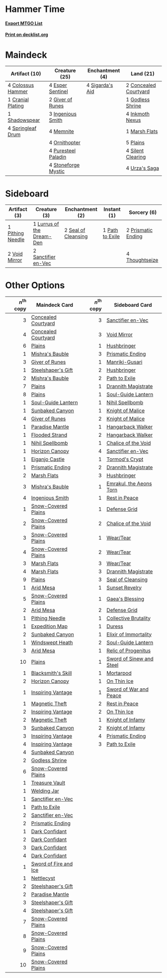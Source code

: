# Hammer Time

#### [Export MTGO List](../collection/Hammer%20Time/Hammer%20Time.txt)
#### [Print on decklist.org](http://decklist.org/?deckmain=4%09Colossus%20Hammer%0A2%09Concealed%20Courtyard%0A1%09Cranial%20Plating%0A4%09Esper%20Sentinel%0A2%09Giver%20of%20Runes%0A1%09Godless%20Shrine%0A3%09Ingenious%20Smith%0A4%09Inkmoth%20Nexus%0A1%09Marsh%20Flats%0A4%09Memnite%0A4%09Ornithopter%0A5%09Plains%0A4%09Puresteel%20Paladin%0A1%09Shadowspear%0A4%09Sigarda's%20Aid%0A4%09Silent%20Clearing%0A4%09Springleaf%20Drum%0A4%09Stoneforge%20Mystic%0A4%09Urza's%20Saga&deckside=1%09Lurrus%20of%20the%20Dream-Den%0A1%09Path%20to%20Exile%0A1%09Pithing%20Needle%0A2%09Prismatic%20Ending%0A2%09Sanctifier%20en-Vec%0A2%09Seal%20of%20Cleansing%0A4%09Thoughtseize%0A2%09Void%20Mirror)
# Maindeck

|                                       Artifact (10)                                        |                                        Creature (25)                                         |                                     Enchantment (4)                                      |                                           Land (21)                                            |
|--------------------------------------------------------------------------------------------|----------------------------------------------------------------------------------------------|------------------------------------------------------------------------------------------|------------------------------------------------------------------------------------------------|
|4 [Colossus Hammer](http://gatherer.wizards.com/Pages/Card/Details.aspx?multiverseid=466977)|4 [Esper Sentinel](http://gatherer.wizards.com/Pages/Card/Details.aspx?multiverseid=522088)   |4 [Sigarda's Aid](http://gatherer.wizards.com/Pages/Card/Details.aspx?multiverseid=414333)|2 [Concealed Courtyard](http://gatherer.wizards.com/Pages/Card/Details.aspx?multiverseid=417818)|
|1 [Cranial Plating](http://gatherer.wizards.com/Pages/Card/Details.aspx?multiverseid=51184) |2 [Giver of Runes](http://gatherer.wizards.com/Pages/Card/Details.aspx?multiverseid=463962)   |                                                                                          |1 [Godless Shrine](http://gatherer.wizards.com/Pages/Card/Details.aspx?multiverseid=405099)     |
|1 [Shadowspear](http://gatherer.wizards.com/Pages/Card/Details.aspx?multiverseid=476487)    |3 [Ingenious Smith](http://gatherer.wizards.com/Pages/Card/Details.aspx?multiverseid=527308)  |                                                                                          |4 [Inkmoth Nexus](http://gatherer.wizards.com/Pages/Card/Details.aspx?multiverseid=213731)      |
|4 [Springleaf Drum](http://gatherer.wizards.com/Pages/Card/Details.aspx?multiverseid=378534)|4 [Memnite](http://gatherer.wizards.com/Pages/Card/Details.aspx?multiverseid=194078)          |                                                                                          |1 [Marsh Flats](http://gatherer.wizards.com/Pages/Card/Details.aspx?multiverseid=405101)        |
|                                                                                            |4 [Ornithopter](http://gatherer.wizards.com/Pages/Card/Details.aspx?multiverseid=129665)      |                                                                                          |5 [Plains](http://gatherer.wizards.com/Pages/Card/Details.aspx?multiverseid=439856)             |
|                                                                                            |4 [Puresteel Paladin](http://gatherer.wizards.com/Pages/Card/Details.aspx?multiverseid=227504)|                                                                                          |4 [Silent Clearing](http://gatherer.wizards.com/Pages/Card/Details.aspx?multiverseid=464195)    |
|                                                                                            |4 [Stoneforge Mystic](http://gatherer.wizards.com/Pages/Card/Details.aspx?multiverseid=198383)|                                                                                          |4 [Urza's Saga](http://gatherer.wizards.com/Pages/Card/Details.aspx?multiverseid=522335)        |


# Sideboard

|                                       Artifact (3)                                        |                                            Creature (3)                                            |                                       Enchantment (2)                                        |                                       Instant (1)                                        |                                         Sorcery (6)                                         |
|-------------------------------------------------------------------------------------------|----------------------------------------------------------------------------------------------------|----------------------------------------------------------------------------------------------|------------------------------------------------------------------------------------------|---------------------------------------------------------------------------------------------|
|1 [Pithing Needle](http://gatherer.wizards.com/Pages/Card/Details.aspx?multiverseid=129526)|1 [Lurrus of the Dream-Den](http://gatherer.wizards.com/Pages/Card/Details.aspx?multiverseid=479746)|2 [Seal of Cleansing](http://gatherer.wizards.com/Pages/Card/Details.aspx?multiverseid=405369)|1 [Path to Exile](http://gatherer.wizards.com/Pages/Card/Details.aspx?multiverseid=220511)|2 [Prismatic Ending](http://gatherer.wizards.com/Pages/Card/Details.aspx?multiverseid=522101)|
|2 [Void Mirror](http://gatherer.wizards.com/Pages/Card/Details.aspx?multiverseid=522318)   |2 [Sanctifier en-Vec](http://gatherer.wizards.com/Pages/Card/Details.aspx?multiverseid=522103)      |                                                                                              |                                                                                          |4 [Thoughtseize](http://gatherer.wizards.com/Pages/Card/Details.aspx?multiverseid=438676)    |


# Other Options

|*n*<sup>th</sup> copy|                                         Maindeck Card                                         |*n*<sup>th</sup> copy|                                          Sideboard Card                                           |
|--------------------:|-----------------------------------------------------------------------------------------------|--------------------:|---------------------------------------------------------------------------------------------------|
|                    3|[Concealed Courtyard](http://gatherer.wizards.com/Pages/Card/Details.aspx?multiverseid=417818) |                    3|[Sanctifier en-Vec](http://gatherer.wizards.com/Pages/Card/Details.aspx?multiverseid=522103)       |
|                    4|[Concealed Courtyard](http://gatherer.wizards.com/Pages/Card/Details.aspx?multiverseid=417818) |                    3|[Void Mirror](http://gatherer.wizards.com/Pages/Card/Details.aspx?multiverseid=522318)             |
|                    6|[Plains](http://gatherer.wizards.com/Pages/Card/Details.aspx?multiverseid=439856)              |                    1|[Hushbringer](http://gatherer.wizards.com/Pages/Card/Details.aspx?multiverseid=472980)             |
|                    1|[Mishra's Bauble](http://gatherer.wizards.com/Pages/Card/Details.aspx?multiverseid=122122)     |                    3|[Prismatic Ending](http://gatherer.wizards.com/Pages/Card/Details.aspx?multiverseid=522101)        |
|                    3|[Giver of Runes](http://gatherer.wizards.com/Pages/Card/Details.aspx?multiverseid=463962)      |                    1|[Manriki-Gusari](http://gatherer.wizards.com/Pages/Card/Details.aspx?multiverseid=74158)           |
|                    1|[Steelshaper's Gift](http://gatherer.wizards.com/Pages/Card/Details.aspx?multiverseid=51078)   |                    2|[Hushbringer](http://gatherer.wizards.com/Pages/Card/Details.aspx?multiverseid=472980)             |
|                    2|[Mishra's Bauble](http://gatherer.wizards.com/Pages/Card/Details.aspx?multiverseid=122122)     |                    2|[Path to Exile](http://gatherer.wizards.com/Pages/Card/Details.aspx?multiverseid=220511)           |
|                    7|[Plains](http://gatherer.wizards.com/Pages/Card/Details.aspx?multiverseid=439856)              |                    1|[Drannith Magistrate](http://gatherer.wizards.com/Pages/Card/Details.aspx?multiverseid=479531)     |
|                    8|[Plains](http://gatherer.wizards.com/Pages/Card/Details.aspx?multiverseid=439856)              |                    1|[Soul-Guide Lantern](http://gatherer.wizards.com/Pages/Card/Details.aspx?multiverseid=476488)      |
|                    1|[Soul-Guide Lantern](http://gatherer.wizards.com/Pages/Card/Details.aspx?multiverseid=476488)  |                    1|[Nihil Spellbomb](http://gatherer.wizards.com/Pages/Card/Details.aspx?multiverseid=442215)         |
|                    1|[Sunbaked Canyon](http://gatherer.wizards.com/Pages/Card/Details.aspx?multiverseid=464196)     |                    1|[Knight of Malice](http://gatherer.wizards.com/Pages/Card/Details.aspx?multiverseid=442985)        |
|                    4|[Giver of Runes](http://gatherer.wizards.com/Pages/Card/Details.aspx?multiverseid=463962)      |                    2|[Knight of Malice](http://gatherer.wizards.com/Pages/Card/Details.aspx?multiverseid=442985)        |
|                    1|[Paradise Mantle](http://gatherer.wizards.com/Pages/Card/Details.aspx?multiverseid=73558)      |                    1|[Hangarback Walker](http://gatherer.wizards.com/Pages/Card/Details.aspx?multiverseid=420600)       |
|                    1|[Flooded Strand](http://gatherer.wizards.com/Pages/Card/Details.aspx?multiverseid=405098)      |                    2|[Hangarback Walker](http://gatherer.wizards.com/Pages/Card/Details.aspx?multiverseid=420600)       |
|                    1|[Nihil Spellbomb](http://gatherer.wizards.com/Pages/Card/Details.aspx?multiverseid=442215)     |                    1|[Chalice of the Void](http://gatherer.wizards.com/Pages/Card/Details.aspx?multiverseid=442211)     |
|                    1|[Horizon Canopy](http://gatherer.wizards.com/Pages/Card/Details.aspx?multiverseid=409571)      |                    4|[Sanctifier en-Vec](http://gatherer.wizards.com/Pages/Card/Details.aspx?multiverseid=522103)       |
|                    1|[Eiganjo Castle](http://gatherer.wizards.com/Pages/Card/Details.aspx?multiverseid=79205)       |                    1|[Tormod's Crypt](http://gatherer.wizards.com/Pages/Card/Details.aspx?multiverseid=389723)          |
|                    1|[Prismatic Ending](http://gatherer.wizards.com/Pages/Card/Details.aspx?multiverseid=522101)    |                    2|[Drannith Magistrate](http://gatherer.wizards.com/Pages/Card/Details.aspx?multiverseid=479531)     |
|                    2|[Marsh Flats](http://gatherer.wizards.com/Pages/Card/Details.aspx?multiverseid=405101)         |                    3|[Hushbringer](http://gatherer.wizards.com/Pages/Card/Details.aspx?multiverseid=472980)             |
|                    3|[Mishra's Bauble](http://gatherer.wizards.com/Pages/Card/Details.aspx?multiverseid=122122)     |                    1|[Emrakul, the Aeons Torn](http://gatherer.wizards.com/Pages/Card/Details.aspx?multiverseid=397905) |
|                    4|[Ingenious Smith](http://gatherer.wizards.com/Pages/Card/Details.aspx?multiverseid=527308)     |                    1|[Rest in Peace](http://gatherer.wizards.com/Pages/Card/Details.aspx?multiverseid=442021)           |
|                    1|[Snow-Covered Plains](http://gatherer.wizards.com/Pages/Card/Details.aspx?multiverseid=121267) |                    1|[Defense Grid](http://gatherer.wizards.com/Pages/Card/Details.aspx?multiverseid=45481)             |
|                    2|[Snow-Covered Plains](http://gatherer.wizards.com/Pages/Card/Details.aspx?multiverseid=121267) |                    2|[Chalice of the Void](http://gatherer.wizards.com/Pages/Card/Details.aspx?multiverseid=442211)     |
|                    3|[Snow-Covered Plains](http://gatherer.wizards.com/Pages/Card/Details.aspx?multiverseid=121267) |                    1|[Wear/Tear](http://gatherer.wizards.com/Pages/Card/Details.aspx?multiverseid=368950)               |
|                    4|[Snow-Covered Plains](http://gatherer.wizards.com/Pages/Card/Details.aspx?multiverseid=121267) |                    2|[Wear/Tear](http://gatherer.wizards.com/Pages/Card/Details.aspx?multiverseid=368950)               |
|                    3|[Marsh Flats](http://gatherer.wizards.com/Pages/Card/Details.aspx?multiverseid=405101)         |                    3|[Wear/Tear](http://gatherer.wizards.com/Pages/Card/Details.aspx?multiverseid=368950)               |
|                    4|[Marsh Flats](http://gatherer.wizards.com/Pages/Card/Details.aspx?multiverseid=405101)         |                    3|[Drannith Magistrate](http://gatherer.wizards.com/Pages/Card/Details.aspx?multiverseid=479531)     |
|                    9|[Plains](http://gatherer.wizards.com/Pages/Card/Details.aspx?multiverseid=439856)              |                    3|[Seal of Cleansing](http://gatherer.wizards.com/Pages/Card/Details.aspx?multiverseid=405369)       |
|                    1|[Arid Mesa](http://gatherer.wizards.com/Pages/Card/Details.aspx?multiverseid=405092)           |                    1|[Sunset Revelry](http://gatherer.wizards.com/Pages/Card/Details.aspx?multiverseid=534796)          |
|                    5|[Snow-Covered Plains](http://gatherer.wizards.com/Pages/Card/Details.aspx?multiverseid=121267) |                    1|[Gaea's Blessing](http://gatherer.wizards.com/Pages/Card/Details.aspx?multiverseid=417433)         |
|                    2|[Arid Mesa](http://gatherer.wizards.com/Pages/Card/Details.aspx?multiverseid=405092)           |                    2|[Defense Grid](http://gatherer.wizards.com/Pages/Card/Details.aspx?multiverseid=45481)             |
|                    1|[Pithing Needle](http://gatherer.wizards.com/Pages/Card/Details.aspx?multiverseid=129526)      |                    1|[Collective Brutality](http://gatherer.wizards.com/Pages/Card/Details.aspx?multiverseid=414380)    |
|                    1|[Expedition Map](http://gatherer.wizards.com/Pages/Card/Details.aspx?multiverseid=397742)      |                    1|[Duress](http://gatherer.wizards.com/Pages/Card/Details.aspx?multiverseid=14557)                   |
|                    2|[Sunbaked Canyon](http://gatherer.wizards.com/Pages/Card/Details.aspx?multiverseid=464196)     |                    1|[Elixir of Immortality](http://gatherer.wizards.com/Pages/Card/Details.aspx?multiverseid=222711)   |
|                    1|[Windswept Heath](http://gatherer.wizards.com/Pages/Card/Details.aspx?multiverseid=405115)     |                    2|[Soul-Guide Lantern](http://gatherer.wizards.com/Pages/Card/Details.aspx?multiverseid=476488)      |
|                    3|[Arid Mesa](http://gatherer.wizards.com/Pages/Card/Details.aspx?multiverseid=405092)           |                    1|[Relic of Progenitus](http://gatherer.wizards.com/Pages/Card/Details.aspx?multiverseid=174824)     |
|                   10|[Plains](http://gatherer.wizards.com/Pages/Card/Details.aspx?multiverseid=439856)              |                    1|[Sword of Sinew and Steel](http://gatherer.wizards.com/Pages/Card/Details.aspx?multiverseid=464177)|
|                    1|[Blacksmith's Skill](http://gatherer.wizards.com/Pages/Card/Details.aspx?multiverseid=522082)  |                    1|[Mortarpod](http://gatherer.wizards.com/Pages/Card/Details.aspx?multiverseid=213725)               |
|                    2|[Horizon Canopy](http://gatherer.wizards.com/Pages/Card/Details.aspx?multiverseid=409571)      |                    1|[On Thin Ice](http://gatherer.wizards.com/Pages/Card/Details.aspx?multiverseid=463969)             |
|                    1|[Inspiring Vantage](http://gatherer.wizards.com/Pages/Card/Details.aspx?multiverseid=417819)   |                    1|[Sword of War and Peace](http://gatherer.wizards.com/Pages/Card/Details.aspx?multiverseid=425822)  |
|                    1|[Magnetic Theft](http://gatherer.wizards.com/Pages/Card/Details.aspx?multiverseid=51101)       |                    2|[Rest in Peace](http://gatherer.wizards.com/Pages/Card/Details.aspx?multiverseid=442021)           |
|                    2|[Inspiring Vantage](http://gatherer.wizards.com/Pages/Card/Details.aspx?multiverseid=417819)   |                    2|[On Thin Ice](http://gatherer.wizards.com/Pages/Card/Details.aspx?multiverseid=463969)             |
|                    2|[Magnetic Theft](http://gatherer.wizards.com/Pages/Card/Details.aspx?multiverseid=51101)       |                    1|[Knight of Infamy](http://gatherer.wizards.com/Pages/Card/Details.aspx?multiverseid=265735)        |
|                    3|[Sunbaked Canyon](http://gatherer.wizards.com/Pages/Card/Details.aspx?multiverseid=464196)     |                    2|[Knight of Infamy](http://gatherer.wizards.com/Pages/Card/Details.aspx?multiverseid=265735)        |
|                    3|[Inspiring Vantage](http://gatherer.wizards.com/Pages/Card/Details.aspx?multiverseid=417819)   |                    4|[Prismatic Ending](http://gatherer.wizards.com/Pages/Card/Details.aspx?multiverseid=522101)        |
|                    4|[Inspiring Vantage](http://gatherer.wizards.com/Pages/Card/Details.aspx?multiverseid=417819)   |                    3|[Path to Exile](http://gatherer.wizards.com/Pages/Card/Details.aspx?multiverseid=220511)           |
|                    4|[Sunbaked Canyon](http://gatherer.wizards.com/Pages/Card/Details.aspx?multiverseid=464196)     |                     |                                                                                                   |
|                    2|[Godless Shrine](http://gatherer.wizards.com/Pages/Card/Details.aspx?multiverseid=405099)      |                     |                                                                                                   |
|                    6|[Snow-Covered Plains](http://gatherer.wizards.com/Pages/Card/Details.aspx?multiverseid=121267) |                     |                                                                                                   |
|                    1|[Treasure Vault](http://gatherer.wizards.com/Pages/Card/Details.aspx?multiverseid=527548)      |                     |                                                                                                   |
|                    1|[Welding Jar](http://gatherer.wizards.com/Pages/Card/Details.aspx?multiverseid=48328)          |                     |                                                                                                   |
|                    1|[Sanctifier en-Vec](http://gatherer.wizards.com/Pages/Card/Details.aspx?multiverseid=522103)   |                     |                                                                                                   |
|                    1|[Path to Exile](http://gatherer.wizards.com/Pages/Card/Details.aspx?multiverseid=220511)       |                     |                                                                                                   |
|                    2|[Sanctifier en-Vec](http://gatherer.wizards.com/Pages/Card/Details.aspx?multiverseid=522103)   |                     |                                                                                                   |
|                    2|[Prismatic Ending](http://gatherer.wizards.com/Pages/Card/Details.aspx?multiverseid=522101)    |                     |                                                                                                   |
|                    1|[Dark Confidant](http://gatherer.wizards.com/Pages/Card/Details.aspx?multiverseid=397731)      |                     |                                                                                                   |
|                    2|[Dark Confidant](http://gatherer.wizards.com/Pages/Card/Details.aspx?multiverseid=397731)      |                     |                                                                                                   |
|                    3|[Dark Confidant](http://gatherer.wizards.com/Pages/Card/Details.aspx?multiverseid=397731)      |                     |                                                                                                   |
|                    4|[Dark Confidant](http://gatherer.wizards.com/Pages/Card/Details.aspx?multiverseid=397731)      |                     |                                                                                                   |
|                    1|[Sword of Fire and Ice](http://gatherer.wizards.com/Pages/Card/Details.aspx?multiverseid=46429)|                     |                                                                                                   |
|                    1|[Nettlecyst](http://gatherer.wizards.com/Pages/Card/Details.aspx?multiverseid=522307)          |                     |                                                                                                   |
|                    2|[Steelshaper's Gift](http://gatherer.wizards.com/Pages/Card/Details.aspx?multiverseid=51078)   |                     |                                                                                                   |
|                    2|[Paradise Mantle](http://gatherer.wizards.com/Pages/Card/Details.aspx?multiverseid=73558)      |                     |                                                                                                   |
|                    3|[Steelshaper's Gift](http://gatherer.wizards.com/Pages/Card/Details.aspx?multiverseid=51078)   |                     |                                                                                                   |
|                    4|[Steelshaper's Gift](http://gatherer.wizards.com/Pages/Card/Details.aspx?multiverseid=51078)   |                     |                                                                                                   |
|                    7|[Snow-Covered Plains](http://gatherer.wizards.com/Pages/Card/Details.aspx?multiverseid=121267) |                     |                                                                                                   |
|                    8|[Snow-Covered Plains](http://gatherer.wizards.com/Pages/Card/Details.aspx?multiverseid=121267) |                     |                                                                                                   |
|                    9|[Snow-Covered Plains](http://gatherer.wizards.com/Pages/Card/Details.aspx?multiverseid=121267) |                     |                                                                                                   |
|                   10|[Snow-Covered Plains](http://gatherer.wizards.com/Pages/Card/Details.aspx?multiverseid=121267) |                     |                                                                                                   |

